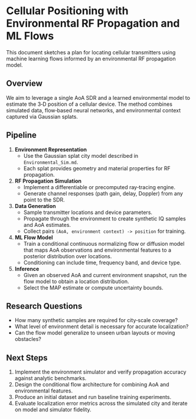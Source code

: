 # Cellular Positioning with Environmental RF Propagation and ML Flows

This document sketches a plan for locating cellular transmitters using machine learning flows informed by an environmental RF propagation model.

## Overview

We aim to leverage a single AoA SDR and a learned environmental model to estimate the 3‑D position of a cellular device. The method combines simulated data, flow‑based neural networks, and environmental context captured via Gaussian splats.

## Pipeline

1. **Environment Representation**
   - Use the Gaussian splat city model described in `Environmental_Sim.md`.
   - Each splat provides geometry and material properties for RF propagation.
2. **RF Propagation Simulation**
   - Implement a differentiable or precomputed ray‑tracing engine.
   - Generate channel responses (path gain, delay, Doppler) from any point to the SDR.
3. **Data Generation**
   - Sample transmitter locations and device parameters.
   - Propagate through the environment to create synthetic IQ samples and AoA estimates.
   - Collect pairs `(AoA, environment context) -> position` for training.
4. **ML Flow Model**
   - Train a conditional continuous normalizing flow or diffusion model that maps AoA observations and environmental features to a posterior distribution over locations.
   - Conditioning can include time, frequency band, and device type.
5. **Inference**
   - Given an observed AoA and current environment snapshot, run the flow model to obtain a location distribution.
   - Select the MAP estimate or compute uncertainty bounds.

## Research Questions

- How many synthetic samples are required for city‑scale coverage?
- What level of environment detail is necessary for accurate localization?
- Can the flow model generalize to unseen urban layouts or moving obstacles?

## Next Steps

1. Implement the environment simulator and verify propagation accuracy against analytic benchmarks.
2. Design the conditional flow architecture for combining AoA and environmental features.
3. Produce an initial dataset and run baseline training experiments.
4. Evaluate localization error metrics across the simulated city and iterate on model and simulator fidelity.

